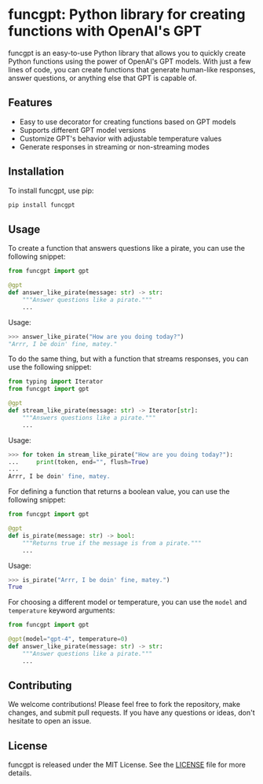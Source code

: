 # funcgpt: Python library for creating functions with OpenAI's GPT

funcgpt is an easy-to-use Python library that allows you to quickly create Python functions using the power of OpenAI's GPT models. With just a few lines of code, you can create functions that generate human-like responses, answer questions, or anything else that GPT is capable of.

## Features

- Easy to use decorator for creating functions based on GPT models
- Supports different GPT model versions
- Customize GPT's behavior with adjustable temperature values
- Generate responses in streaming or non-streaming modes

## Installation

To install funcgpt, use pip:

```bash
pip install funcgpt
```

## Usage

To create a function that answers questions like a pirate, you can use the following snippet:

```python
from funcgpt import gpt

@gpt
def answer_like_pirate(message: str) -> str:
    """Answer questions like a pirate."""
    ...

```

Usage:

```python
>>> answer_like_pirate("How are you doing today?")
"Arrr, I be doin' fine, matey."
```

To do the same thing, but with a function that streams responses, you can use the following snippet:

```python
from typing import Iterator
from funcgpt import gpt

@gpt
def stream_like_pirate(message: str) -> Iterator[str]:
    """Answers questions like a pirate."""
    ...

```

Usage:

```python
>>> for token in stream_like_pirate("How are you doing today?"):
...     print(token, end="", flush=True)
...
Arrr, I be doin' fine, matey.
```

For defining a function that returns a boolean value, you can use the following snippet:

```python
from funcgpt import gpt

@gpt
def is_pirate(message: str) -> bool:
    """Returns true if the message is from a pirate."""
    ...

```

Usage:

```python
>>> is_pirate("Arrr, I be doin' fine, matey.")
True
```

For choosing a different model or temperature, you can use the `model` and `temperature` keyword arguments:

```python
from funcgpt import gpt

@gpt(model="gpt-4", temperature=0)
def answer_like_pirate(message: str) -> str:
    """Answer questions like a pirate."""
    ...

```

## Contributing

We welcome contributions! Please feel free to fork the repository, make changes, and submit pull requests. If you have any questions or ideas, don't hesitate to open an issue.

## License

funcgpt is released under the MIT License. See the [LICENSE](LICENSE) file for more details.
